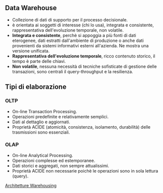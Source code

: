 ## Data Warehouse
- Collezione di dati di supporto per il processo decisionale.
- è orientata ai soggetti di interesse (chi lo usa), integrata e consistente, rappresentativa dell'evoluzione temporale, non volatile.
- **Integrata e consistente**, perchè si appoggia a più fonti di dati eterogenee, dati estratti dall'ambiente di produzione o anche dati provenienti da sistemi informativi esterni all'azienda. Ne mostra una versione unificata.
- **Rappresentativa dell'evoluzione temporale**, ricco contenuto storico, il tempo è parte delle chiavi.
- **Non volatile**, nessuna necessità di tecniche sofisticate di gestione delle transazioni, sono centrali il query-throughput e la resilienza.

## Tipi di elaborazione
### OLTP
- On-line Transaction Processing.
- Operazioni predefinite e relativamente semplici.
- Dati al dettaglio e aggiornati.
- Proprietà ACIDE (atomicità, consistenza, isolamento, durabilità) delle trasmissioni sono essenziali.

### OLAP
- On-line Analytical Processing.
- Operazioni complesse ed estemporanee.
- Dati storici e aggregati, non sempre attualissimi.
- Proprietà ACIDE non necessarie poichè le operazioni sono in sola lettura (query).

[Architetture Warehousing](https://github.com/Gabri432/Sistemi_informativi/blob/master/capitolo_3/architetture_warehousing.md)